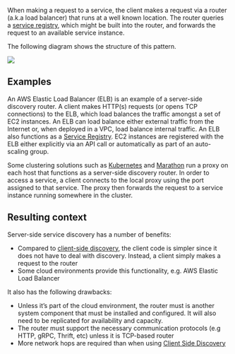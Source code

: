 
When making a request to a service, the client makes a request via a router (a.k.a load balancer) that runs at a well known location. The router queries a [service registry](https://microservices.io/patterns/service-registry.html), which might be built into the router, and forwards the request to an available service instance.

The following diagram shows the structure of this pattern.

![](https://microservices.io/i/servicediscovery/server-side-discovery.jpg)

## Examples

An AWS Elastic Load Balancer (ELB) is an example of a server-side discovery router. A client makes HTTP(s) requests (or opens TCP connections) to the ELB, which load balances the traffic amongst a set of EC2 instances. An ELB can load balance either external traffic from the Internet or, when deployed in a VPC, load balance internal traffic. An ELB also functions as a [Service Registry](https://microservices.io/patterns/service-registry.html). EC2 instances are registered with the ELB either explicitly via an API call or automatically as part of an auto-scaling group.

Some clustering solutions such as [Kubernetes](https://github.com/GoogleCloudPlatform/kubernetes/blob/master/docs/services.md) and [Marathon](https://mesosphere.github.io/marathon/docs/service-discovery-load-balancing.html) run a proxy on each host that functions as a server-side discovery router. In order to access a service, a client connects to the local proxy using the port assigned to that service. The proxy then forwards the request to a service instance running somewhere in the cluster.

## Resulting context

Server-side service discovery has a number of benefits:

- Compared to [client-side discovery](https://microservices.io/patterns/client-side-discovery.html), the client code is simpler since it does not have to deal with discovery. Instead, a client simply makes a request to the router
- Some cloud environments provide this functionality, e.g. AWS Elastic Load Balancer

It also has the following drawbacks:

- Unless it’s part of the cloud environment, the router must is another system component that must be installed and configured. It will also need to be replicated for availability and capacity.
- The router must support the necessary communication protocols (e.g HTTP, gRPC, Thrift, etc) unless it is TCP-based router
- More network hops are required than when using [Client Side Discovery](https://microservices.io/patterns/client-side-discovery.html)